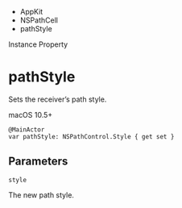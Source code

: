 

- AppKit
- NSPathCell
-  pathStyle 

Instance Property

# pathStyle

Sets the receiver’s path style.

macOS 10.5+

``` source
@MainActor
var pathStyle: NSPathControl.Style { get set }
```

## Parameters 

`style`  

The new path style.

